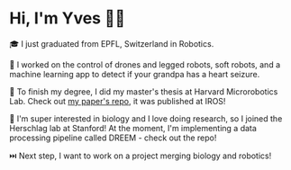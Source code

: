 # Hi, I'm Yves 👋🏻

🎓 I just graduated from EPFL, Switzerland in Robotics. 

🤖 I worked on the control of drones and legged robots, soft robots, and a machine learning app to detect if your grandpa has a heart seizure. 

📜 To finish my degree, I did my master's thesis at Harvard Microrobotics Lab. Check out [my paper's repo](https://github.com/yvesmartindestaillades/State-Estimator-for-Soft-Arm-SESA), it was published at IROS!

🧬 I'm super interested in biology and I love doing research, so I joined the Herschlag lab at Stanford! At the moment, I'm implementing a data processing pipeline called DREEM - check out the repo!

⏭️ Next step, I want to work on a project merging biology and robotics!
